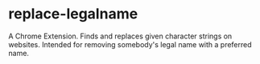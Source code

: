 # replace-legalname
A Chrome Extension. Finds and replaces given character strings on websites. Intended for removing somebody's legal name with a preferred name.
